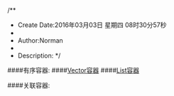 /**
* Create Date:2016年03月03日 星期四 08时30分57秒
* 
* Author:Norman
* 
* Description: 
*/

####有序容器:
####[Vector容器](./Vector/)
####[List容器](./List/)

####关联容器:
